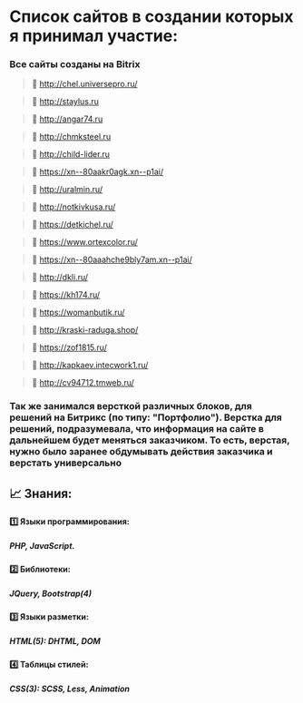 # Список сайтов в создании которых я принимал участие:

### Все сайты созданы на Bitrix

> 🔎 http://chel.universepro.ru/

> 🔎 http://staylus.ru 

> 🔎 http://angar74.ru

> 🔎 http://chmksteel.ru

> 🔎 http://child-lider.ru

> 🔎 https://xn--80aakr0agk.xn--p1ai/

> 🔎 http://uralmin.ru/

> 🔎 http://notkivkusa.ru/

> 🔎 https://detkichel.ru/

> 🔎 https://www.ortexcolor.ru/

> 🔎 https://xn--80aaahche9bly7am.xn--p1ai/

> 🔎 http://dkli.ru/

> 🔎 https://kh174.ru/

> 🔎 https://womanbutik.ru/

> 🔎 http://kraski-raduga.shop/

> 🔎 https://zof1815.ru/

> 🔎 http://kapkaev.intecwork1.ru/

> 🔎 http://cv94712.tmweb.ru/

### Так же занимался версткой различных блоков, для решений на Битрикс (по типу: "Портфолио"). Верстка для решений, подразумевала, что информация на сайте в дальнейшем будет меняться заказчиком. То есть, верстая, нужно было заранее обдумывать действия заказчика и верстать универсально

## 📈 Знания:
#### 1️⃣ Языки программирования: 
##### PHP, JavaScript.
#### 2️⃣ Библиотеки: 
##### JQuery, Bootstrap(4)
#### 3️⃣ Языки разметки:
#####  HTML(5): DHTML, DOM
#### 4️⃣ Таблицы стилей:
#####  CSS(3): SCSS, Less, Animation
